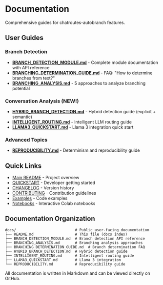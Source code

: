 # Documentation

Comprehensive guides for chatroutes-autobranch features.

## User Guides

### Branch Detection
- **[BRANCH_DETECTION_MODULE.md](BRANCH_DETECTION_MODULE.md)** - Complete module documentation with API reference
- **[BRANCHING_DETERMINATION_GUIDE.md](BRANCHING_DETERMINATION_GUIDE.md)** - FAQ: "How to determine branches from text?"
- **[BRANCHING_ANALYSIS.md](BRANCHING_ANALYSIS.md)** - 5 approaches to analyze branching potential

### Conversation Analysis (NEW!)
- **[HYBRID_BRANCH_DETECTION.md](HYBRID_BRANCH_DETECTION.md)** - Hybrid detection guide (explicit + semantic)
- **[INTELLIGENT_ROUTING.md](INTELLIGENT_ROUTING.md)** - Intelligent LLM routing guide
- **[LLAMA3_QUICKSTART.md](LLAMA3_QUICKSTART.md)** - Llama 3 integration quick start

### Advanced Topics
- **[REPRODUCIBILITY.md](REPRODUCIBILITY.md)** - Determinism and reproducibility guide

## Quick Links

- [Main README](../README.md) - Project overview
- [QUICKSTART](../QUICKSTART.md) - Developer getting started
- [CHANGELOG](../CHANGELOG.md) - Version history
- [CONTRIBUTING](../CONTRIBUTING.md) - Contribution guidelines
- [Examples](../examples/) - Code examples
- [Notebooks](../notebooks/) - Interactive Colab notebooks

## Documentation Organization

```
docs/                           # Public user-facing documentation
├── README.md                   # This file (docs index)
├── BRANCH_DETECTION_MODULE.md  # Branch detection API reference
├── BRANCHING_ANALYSIS.md       # Branching analysis approaches
├── BRANCHING_DETERMINATION_GUIDE.md  # Branch determination FAQ
├── HYBRID_BRANCH_DETECTION.md  # Hybrid detection guide
├── INTELLIGENT_ROUTING.md      # Intelligent routing guide
├── LLAMA3_QUICKSTART.md        # Llama 3 integration
└── REPRODUCIBILITY.md          # Reproducibility guide
```

All documentation is written in Markdown and can be viewed directly on GitHub.
